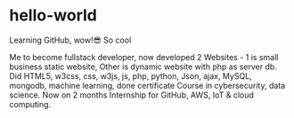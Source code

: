 # hello-world
Learning GitHub, wow!😎 So cool

Me to become fullstack developer, now developed 2 
Websites - 1 is small business static website, 
Other is dynamic website with php as server db.
Did HTML5, w3css, css, w3js, js, php, python,
Json, ajax, MySQL, mongodb, machine learning, done certificate
Course in cybersecurity, data science.  Now on 2 months
Internship for GitHub, AWS, IoT & cloud computing.

